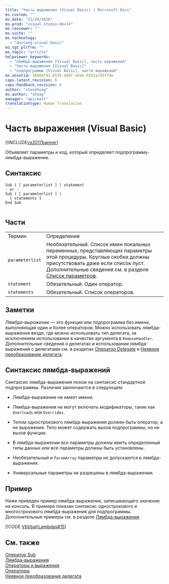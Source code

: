 ```yaml
---
title: "Часть выражения (Visual Basic) | Microsoft Docs"
ms.custom: ""
ms.date: "11/24/2016"
ms.prod: "visual-studio-dev14"
ms.reviewer: ""
ms.suite: ""
ms.technology: 
  - "devlang-visual-basic"
ms.tgt_pltfrm: ""
ms.topic: "article"
helpviewer_keywords: 
  - "лямбда-выражения [Visual Basic], часть выражения"
  - "Часть выражения [Visual Basic]"
  - "подпрограммы [Visual Basic], части выражений"
ms.assetid: 36b6bfd1-6539-4d8f-a5eb-6541a745ffde
caps.latest.revision: 6
caps.handback.revision: 6
author: "stevehoag"
ms.author: "shoag"
manager: "wpickett"
translationtype: Human Translation
---
```

# Часть выражения (Visual Basic)
[!INCLUDE[vs2017banner](../../../csharp/includes/vs2017banner.md)]

Объявляет параметры и код, который определяет подпрограмму\-лямбда\-выражение.  
  
## Синтаксис  
  
```  
Sub ( [ parameterlist ] ) statement  
- or -  
Sub ( [ parameterlist ] )  
  [ statements ]  
End Sub  
  
```  
  
## Части  
  
|||  
|-|-|  
|Термин|Определение|  
|`parameterlist`|Необязательный.  Список имен локальных переменных, представляющих параметры этой процедуры.  Круглые скобки должны присутствовать даже если список пуст.  Дополнительные сведения см. в разделе [Список параметров](../../../visual-basic/language-reference/statements/parameter-list.md).|  
|`statement`|Обязательный.  Один оператор.|  
|`statements`|Обязательный.  Список операторов.|  
  
## Заметки  
 *Лямбда\-выражение* — это функция или подпрограмма без имени, выполняющая один и более операторов.  Можно использовать лямбда\-выражение везде, где можно использовать тип делегата, за исключением использования в качестве аргумента в `RemoveHandler`.  Дополнительные сведения о делегатах и использовании лямбда\-выражений с делегатами см. в разделах [Оператор Delegate](../../../visual-basic/language-reference/statements/delegate-statement.md) и [Неявное преобразование делегата](../../../visual-basic/programming-guide/language-features/delegates/relaxed-delegate-conversion.md).  
  
## Синтаксис лямбда\-выражений  
 Синтаксис лямбда\-выражения похож на синтаксис стандартной подпрограммы.  Различия заключаются в следующем:  
  
-   Лямбда\-выражение не имеет имени.  
  
-   Лямбда\-выражения не могут включать модификаторы, такие как `Overloads` или `Overrides`.  
  
-   Телом однострокового лямбда\-выражения должен быть оператор, а не выражение.  Тело может содержать вызов подпрограммы, но не вызов функции.  
  
-   В лямбда\-выражении все параметры должны иметь определенный типы данных или все параметры должны быть установлены.  
  
-   Необязательный и `ParamArray` параметры не допускаются в лямбда\-выражении.  
  
-   Универсальные параметры не разрешены в лямбда\-выражении.  
  
## Пример  
 Ниже приведен пример лямбда\-выражения, записывающего значение на консоль.  В примере показан синтаксис однострокового и многострокового лямбда\-выражения для подпрограммы.  Дополнительные примеры см. в разделе [Лямбда\-выражения](../../../visual-basic/programming-guide/language-features/procedures/lambda-expressions.md).  
  
 [!CODE [VbVbalrLambdas#15](../CodeSnippet/VS_Snippets_VBCSharp/VbVbalrLambdas#15)]  
  
## См. также  
 [Оператор Sub](../../../visual-basic/language-reference/statements/sub-statement.md)   
 [Лямбда\-выражения](../../../visual-basic/programming-guide/language-features/procedures/lambda-expressions.md)   
 [Операторы и выражения](../../../visual-basic/programming-guide/language-features/operators-and-expressions/index.md)   
 [Операторы](../../../visual-basic/programming-guide/language-features/statements.md)   
 [Неявное преобразование делегата](../../../visual-basic/programming-guide/language-features/delegates/relaxed-delegate-conversion.md)